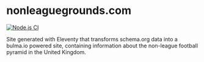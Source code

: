 # nonleaguegrounds.com

[![Node.js CI](https://github.com/clocky/nonleaguegrounds/actions/workflows/build.yaml/badge.svg)](https://github.com/clocky/nonleaguegrounds/actions/workflows/build.yaml)

Site generated with Eleventy that transforms schema.org data into a bulma.io 
powered site, containing information about the non-league football pyramid in
the United Kingdom.


